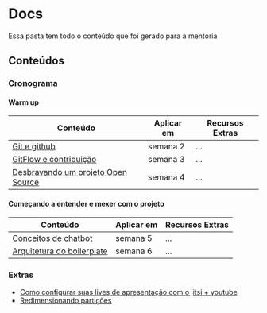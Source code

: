 # Docs

Essa pasta tem todo o conteúdo que foi gerado para a mentoria

## Conteúdos

### Cronograma

#### Warm up
| Conteúdo               | Aplicar em | Recursos Extras |
| ---------------------- | ---------- | --------------- |
| [Git e github](https://github.com/BOSS-BigOpenSourceSister/BigSister/blob/organizar-diretorios/docs/Git.md) | semana 2 | ... |
| [GitFlow e contribuição](https://github.com/BOSS-BigOpenSourceSister/BigSister/blob/organizar-diretorios/docs/Git.md) | semana 3| ... |
| [Desbravando um projeto Open Source](link.com) | semana 4 | ... |

#### Começando a entender e mexer com o projeto
| Conteúdo               | Aplicar em | Recursos Extras |
| ---------------------- | ---------- | --------------- |
| [Conceitos de chatbot](link.com) | semana 5 | ... |
| [Arquitetura do boilerplate](link.com) | semana 6 | ... |

### Extras
- [Como configurar suas lives de apresentação com o jitsi + youtube](https://github.com/BOSS-BigOpenSourceSister/BigSister/blob/organizar-diretorios/docs/ConfigLive.md)
- [Redimensionando partições](https://github.com/BOSS-BigOpenSourceSister/BigSister/blob/organizar-diretorios/docs/Redimensionando%20parti%C3%A7%C3%B5es.md)
